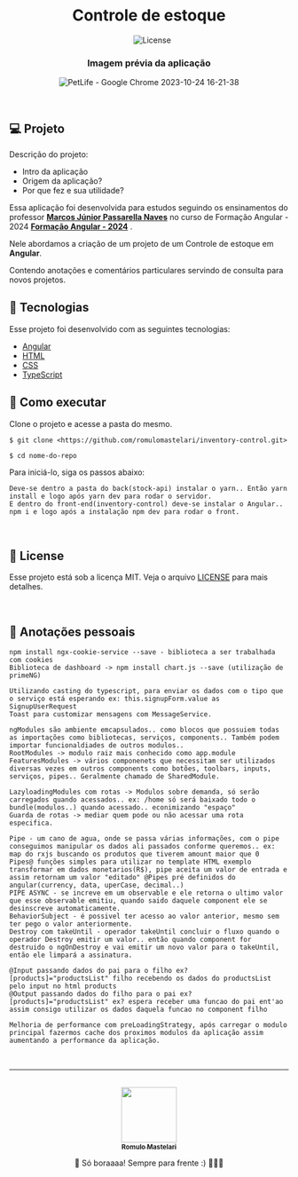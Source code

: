 <h1 align="center">Controle de estoque</h1>

<p align="center">
<img alt="" src="https://img.shields.io/github/last-commit/romulomastelari/galeraJavaScript?color=4da1cd" />
<img alt="" src="https://img.shields.io/github/repo-size/romulomastelari/galeraJavaScript?color=4da1cd" />
<img alt="" src="https://img.shields.io/github/languages/count/romulomastelari/galeraJavaScript?color=4da1cd" />
<img alt="License" src="https://img.shields.io/static/v1?label=license&message=MIT&color=E51C44&labelColor=0A1033"/>
</p>

<h3 align="center">Imagem prévia da aplicação</h3>

<div align="center">
  
  ![PetLife - Google Chrome 2023-10-24 16-21-38](https://github.com/romulomastelari/petLife/assets/97125052/e932ec93-6762-40fd-bfb5-c966573fe35f)

</div>

<br/>

## 💻 Projeto

Descrição do projeto:

- Intro da aplicação
- Origem da aplicação?
- Por que fez e sua utilidade?

Essa aplicação foi desenvolvida para estudos seguindo os ensinamentos do professor **[Marcos Júnior Passarella Naves](https://www.udemy.com/course/curso-de-angular-15-do-iniciante-ao-especialista/#instructor-1)** no curso de Formação Angular - 2024 **[Formação Angular - 2024](https://www.udemy.com/course/curso-de-angular-15-do-iniciante-ao-especialista/)** .

Nele abordamos a criação de um projeto de um Controle de estoque em <strong>Angular</strong>.

Contendo anotações e comentários particulares servindo de consulta para novos projetos.

## 🧪 Tecnologias

Esse projeto foi desenvolvido com as seguintes tecnologias:

- [Angular](https://angular.io/docs)
- [HTML](https://developer.mozilla.org/pt-BR/docs/Web/HTML)
- [CSS](https://developer.mozilla.org/pt-BR/docs/Web/CSS)
- [TypeScript](https://www.typescriptlang.org/docs/)

## 🚀 Como executar

Clone o projeto e acesse a pasta do mesmo.

```
$ git clone <https://github.com/romulomastelari/inventory-control.git>

$ cd nome-do-repo
```

Para iniciá-lo, siga os passos abaixo:

```
Deve-se dentro a pasta do back(stock-api) instalar o yarn.. Então yarn install e logo após yarn dev para rodar o servidor.
E dentro do front-end(inventory-control) deve-se instalar o Angular.. npm i e logo após a instalação npm dev para rodar o front.
```

<br />

## 📝 License

Esse projeto está sob a licença MIT. Veja o arquivo [LICENSE](https://www.notion.so/LICENSE.md) para mais detalhes.

<br />

## 📓 Anotações pessoais

```
npm install ngx-cookie-service --save - biblioteca a ser trabalhada com cookies
Biblioteca de dashboard -> npm install chart.js --save (utilização de primeNG)

Utilizando casting do typescript, para enviar os dados com o tipo que o serviço está esperando ex: this.signupForm.value as SignupUserRequest
Toast para customizar mensagens com MessageService.

ngModules são ambiente emcapsulados.. como blocos que possuiem todas as importações como bibliotecas, serviços, components.. Também podem importar funcionaldiades de outros modulos..
RootModules -> modulo raiz mais conhecido como app.module
FeaturesModules -> vários componenets que necessitam ser utilizados diversas vezes em outros components como botões, toolbars, inputs, serviços, pipes.. Geralmente chamado de SharedModule.

LazyloadingModules com rotas -> Modulos sobre demanda, só serão carregados quando acessados.. ex: /home só será baixado todo o bundle(modulos..) quando acessado.. econimizando "espaço"
Guarda de rotas -> mediar quem pode ou não acessar uma rota especifica.

Pipe - um cano de agua, onde se passa várias informações, com o pipe conseguimos manipular os dados ali passados conforme queremos.. ex: map do rxjs buscando os produtos que tiverem amount maior que 0
Pipes@ funções simples para utilizar no template HTML exemplo transformar em dados monetarios(R$), pipe aceita um valor de entrada e assim retornam um valor "editado" @Pipes pré definidos do angular(currency, data, uperCase, decimal..)
PIPE ASYNC - se increve em um observable e ele retorna o ultimo valor que esse observable emitiu, quando saido daquele component ele se desinscreve automaticamente.
BehaviorSubject - é possivel ter acesso ao valor anterior, mesmo sem ter pego o valor anteriormente.
Destroy com takeUntil - operador takeUntil concluir o fluxo quando o operador Destroy emitir um valor.. então quando component for destruido o ngOnDestroy e vai emitir um novo valor para o takeUntil, então ele limpará a assinatura.

@Input passando dados do pai para o filho ex? [products]="productsList" filho recebendo os dados do productsList pelo input no html products
@Output passando dados do filho para o pai ex? [products]="productsList" ex? espera receber uma funcao do pai ent'ao assim consigo utilizar os dados daquela funcao no component filho

Melhoria de performance com preLoadingStrategy, após carregar o modulo principal fazermos cache dos proximos modulos da aplicação assim aumentando a performance da aplicação.
```

<br />

---

<br />

<div align="center">
<a href="https://github.com/romulomastelari">
<img src="https://github.com/romulomastelari.png" width="100px;" alt="" style="border-radius:50% box-shadow: 0 2px 2px rgba(0,0,0, .5);" />
<br />
<sub><b>Romulo Mastelari</b></sub></a>

📌 Só boraaaa! Sempre para frente :) 🚀🚀🚀
</div>
